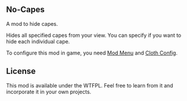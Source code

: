 ## No-Capes

A mod to hide capes.

Hides all specified capes from your view. You can specify if you want to hide each individual cape.

To configure this mod in game, you need [Mod Menu](https://github.com/TerraformersMC/ModMenu/) and [Cloth Config](https://github.com/shedaniel/cloth-config).

## License

This mod is available under the WTFPL. Feel free to learn from it and incorporate it in your own projects.
